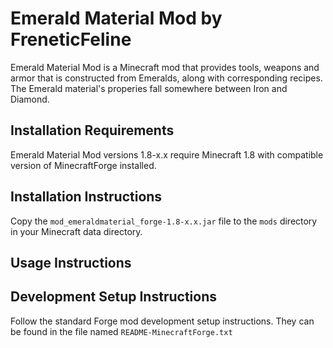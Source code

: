 # Emerald Material Mod by FreneticFeline

Emerald Material Mod is a Minecraft mod that provides tools, weapons and armor
that is constructed from Emeralds, along with corresponding recipes.  The
Emerald material's properies fall somewhere between Iron and Diamond.

## Installation Requirements
Emerald Material Mod versions 1.8-x.x require Minecraft 1.8 with compatible version
of MinecraftForge installed.

## Installation Instructions
Copy the `mod_emeraldmaterial_forge-1.8-x.x.jar` file to the `mods` directory in your Minecraft
data directory.

## Usage Instructions


## Development Setup Instructions
Follow the standard Forge mod development setup instructions.  They can be found
in the file named `README-MinecraftForge.txt`

